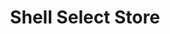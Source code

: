 ---
title: "Shell Select Store"
url: /karachi/shell-select-store-tipu-sultan-road/
shop: Lebensmittel
---
